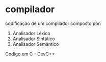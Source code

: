 # compilador

codificação de um compilador composto por:

1. Analisador Léxico
2. Analisador Sintático
3. Analisador Semântico

Codigo em C - DevC++
